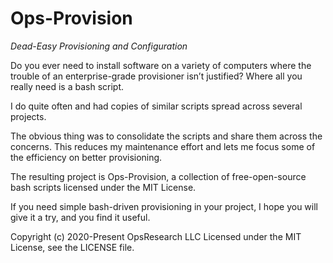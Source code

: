 # Ops-Provision
*Dead-Easy Provisioning and Configuration*

Do you ever need to install software on a variety of computers where the trouble of an enterprise-grade provisioner isn’t justified? Where all you really need is a bash script.

I do quite often and had copies of similar scripts spread across several projects.

The obvious thing was to consolidate the scripts and share them across the concerns. This reduces my maintenance effort and lets me focus some of the efficiency on better provisioning.

The resulting project is Ops-Provision, a collection of free-open-source bash scripts licensed under the MIT License.

If you need simple bash-driven provisioning in your project, I hope you will give it a try, and you find it useful.

Copyright (c) 2020-Present OpsResearch LLC
Licensed under the MIT License, see the LICENSE file.

